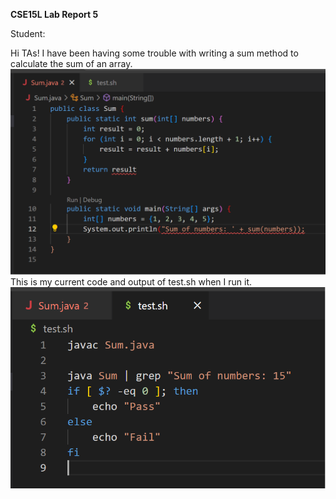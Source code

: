 **CSE15L Lab Report 5**

Student:

Hi TAs! I have been having some trouble with writing a sum method to calculate the sum of an array. 
![Image](buggycode.png)
This is my current code and output of test.sh when I run it.
![Image](tests.png)
